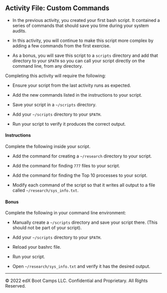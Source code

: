## Activity File: Custom Commands

- In the previous activity, you created your first bash script. It contained a series of commands that should save you time during your system audits.

- In this activity, you will continue to make this script more complex by adding a few commands from the first exercise.

- As a bonus, you will save this script to a `scripts` directory and add that directory to your `$PATH` so you can call your script directly on the command line, from any directory.

Completing this activity will require the following:

- Ensure your script from the last activity runs as expected.

- Add the new commands listed in the instructions to your script.

- Save your script in a `~/scripts` directory.

- Add your `~/scripts` directory to your `$PATH`.

- Run your script to verify it produces the correct output.

#### Instructions

Complete the following inside your script.

- Add the command for creating a `~/research` directory to your script.

- Add the command for finding `777` files to your script.

- Add the command for finding the Top 10 processes to your script.

- Modify each command of the script so that it writes all output to a file called `~/research/sys_info.txt`.

#### Bonus

Complete the following in your command line environment:

- Manually create a `~/scripts` directory and save your script there. (This should not be part of your script).

- Add your `~/scripts` directory to your `$PATH`.

- Reload your bashrc file.

- Run your script.

- Open `~/research/sys_info.txt` and verify it has the desired output.

---

© 2022 edX Boot Camps LLC. Confidential and Proprietary. All Rights Reserved.    